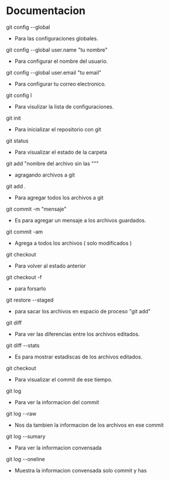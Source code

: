# Documentacion

git config --global
- Para las configuraciones globales.

git config --global user.name "tu nombre"
- Para configurar el nombre del usuario.

git config --global user.email "tu email"
- Para configurar tu correo electronico.

git config l
- Para visulizar la lista de configuraciones.

git init 
- Para inicializar el repositorio con git

git status
- Para visualizar el estado de la carpeta
  
git add "nombre del archivo sin las """
- agragando archivos a git


git add .
- Para agregar todos los archivos a git

git commit -m "mensaje"
- Es para agregar un mensaje a los archivos guardados.

git commit -am 
- Agrega a todos los archivos ( solo modificados )

git checkout 
- Para volver al estado anterior 

git checkout -f
- para forsarlo


git restore --staged
- para sacar los archivos en espacio de proceso "git add"
  
git diff
- Para ver las diferencias entre los archivos editados.

git diff --stats
- Es para mostrar estadiscas de los archivos editados.

git checkout <numero del commit>
- Para visualizar el commit de ese tiempo.

git log 
- Para ver la informacion del commit

git log --raw
- Nos da tambien la informacion de los archivos en ese commit

git log --sumary
- Para ver la informacion convensada

git log --oneline
- Muestra la informacion convensada solo commit y has
